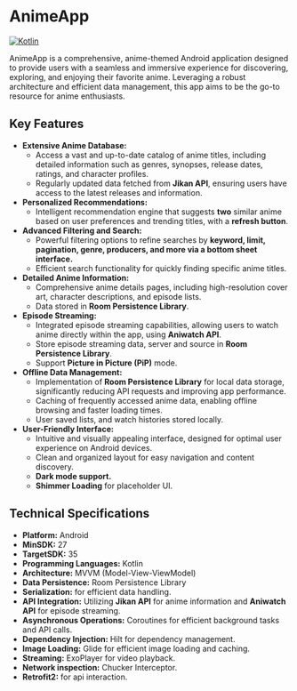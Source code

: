 # AnimeApp

[![Kotlin](https://img.shields.io/badge/kotlin-%237F52FF.svg?style=for-the-badge&logo=kotlin&logoColor=white)](https://kotlinlang.org/)

AnimeApp is a comprehensive, anime-themed Android application designed to provide users with a seamless and immersive experience for discovering, exploring, and enjoying their favorite anime. Leveraging a robust architecture and efficient data management, this app aims to be the go-to resource for anime enthusiasts.

## Key Features

* **Extensive Anime Database:**
    * Access a vast and up-to-date catalog of anime titles, including detailed information such as genres, synopses, release dates, ratings, and character profiles.
    * Regularly updated data fetched from **Jikan API**, ensuring users have access to the latest releases and information.
* **Personalized Recommendations:**
    * Intelligent recommendation engine that suggests **two** similar anime based on user preferences and trending titles, with a **refresh button**.
* **Advanced Filtering and Search:**
    * Powerful filtering options to refine searches by **keyword, limit, pagination, genre, producers, and more via a bottom sheet interface.**
    * Efficient search functionality for quickly finding specific anime titles.
* **Detailed Anime Information:**
    * Comprehensive anime details pages, including high-resolution cover art, character descriptions, and episode lists.
    * Data stored in **Room Persistence Library**.
* **Episode Streaming:**
    * Integrated episode streaming capabilities, allowing users to watch anime directly within the app, using **Aniwatch API**.
    * Store episode streaming data, server and source in **Room Persistence Library**.
    * Support **Picture in Picture (PiP)** mode.
* **Offline Data Management:**
    * Implementation of **Room Persistence Library** for local data storage, significantly reducing API requests and improving app performance.
    * Caching of frequently accessed anime data, enabling offline browsing and faster loading times.
    * User saved lists, and watch histories stored locally.
* **User-Friendly Interface:**
    * Intuitive and visually appealing interface, designed for optimal user experience on Android devices.
    * Clean and organized layout for easy navigation and content discovery.
    * **Dark mode support.**
    * **Shimmer Loading** for placeholder UI.

## Technical Specifications

* **Platform:** Android
* **MinSDK:** 27
* **TargetSDK:** 35
* **Programming Languages:** Kotlin
* **Architecture:** MVVM (Model-View-ViewModel)
* **Data Persistence:** Room Persistence Library
* **Serialization:** for efficient data handling.
* **API Integration:** Utilizing **Jikan API** for anime information and **Aniwatch API** for episode streaming.
* **Asynchronous Operations:** Coroutines for efficient background tasks and API calls.
* **Dependency Injection:** Hilt for dependency management.
* **Image Loading:** Glide for efficient image loading and caching.
* **Streaming:** ExoPlayer for video playback.
* **Network inspection:** Chucker Interceptor.
* **Retrofit2:** for api interaction.
